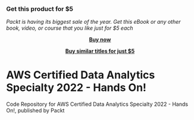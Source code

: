 
### Get this product for $5

<i>Packt is having its biggest sale of the year. Get this eBook or any other book, video, or course that you like just for $5 each</i>


<b><p align='center'>[Buy now](https://packt.link/9781838983383)</p></b>


<b><p align='center'>[Buy similar titles for just $5](https://subscription.packtpub.com/search)</p></b>


# AWS Certified Data Analytics Specialty 2022 - Hands On!
Code Repository for AWS Certified Data Analytics Specialty 2022 - Hands On!, published by Packt
